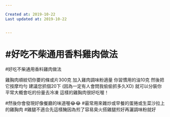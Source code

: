 ```yaml
---

Created at: 2019-10-22
Last updated at: 2019-10-22


---
```


# #好吃不柴通用香料雞肉做法


#好吃不柴通用香料雞肉做法

雞胸肉順紋切你要的條或片300克
加入雞肉調味粉適量
你習慣用的油10克
然後把它按摩均勻
建議您抓個20下
(因為一定有人會問我偷偷抓多久XD)
就可以分裝你平常大概會吃的份量去冷凍
這樣的雞胸肉很好吃喔！

#然後你會發現好像餐廳的味道喔😂😂
#最常用來雜炒或早餐的蛋捲或生菜沙拉上的雞胸肉
#雞腿不適合先這樣醃因為煎了容易臭火搭雞腿煎好再灑調味粉就好

